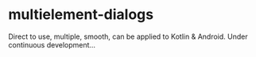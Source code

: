 # multielement-dialogs
Direct to use, multiple, smooth, can be applied to Kotlin &amp; Android.
Under continuous development...